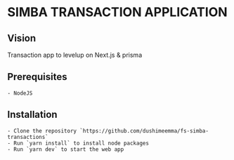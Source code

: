 # SIMBA TRANSACTION APPLICATION

## Vision

Transaction app to levelup on Next.js & prisma

## Prerequisites

```
- NodeJS
```

## Installation

```
- Clone the repository `https://github.com/dushimeemma/fs-simba-transactions`
- Run `yarn install` to install node packages
- Run `yarn dev` to start the web app
```
